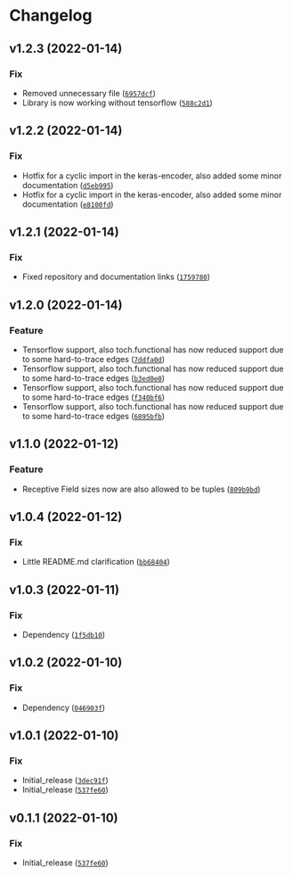# Changelog

<!--next-version-placeholder-->

## v1.2.3 (2022-01-14)
### Fix
* Removed unnecessary file ([`6957dcf`](https://github.com/MLRichter/receptive_field_analysis_toolbox/commit/6957dcfae045e6e6e6011c34429912013aa2706b))
* Library is now working without tensorflow ([`588c2d1`](https://github.com/MLRichter/receptive_field_analysis_toolbox/commit/588c2d18a9c57f0a09d9e157d96a76aa8adb6389))

## v1.2.2 (2022-01-14)
### Fix
* Hotfix for a cyclic import in the keras-encoder, also added some minor documentation ([`d5eb995`](https://github.com/MLRichter/receptive_field_analysis_toolbox/commit/d5eb995f6c25c28ee189a106bde2121896eaf16b))
* Hotfix for a cyclic import in the keras-encoder, also added some minor documentation ([`e8100fd`](https://github.com/MLRichter/receptive_field_analysis_toolbox/commit/e8100fd927975d825793060b6810fdfaf4df2891))

## v1.2.1 (2022-01-14)
### Fix
* Fixed repository and documentation links ([`1759780`](https://github.com/MLRichter/receptive_field_analysis_toolbox/commit/175978062acc536328ef59ab5f9d21a99828f3eb))

## v1.2.0 (2022-01-14)
### Feature
* Tensorflow support, also toch.functional has now reduced support due to some hard-to-trace edges ([`7ddfa0d`](https://github.com/MLRichter/receptive_field_analysis_toolbox/commit/7ddfa0d83212ef5b0936ec93f13ade1e2518cb3c))
* Tensorflow support, also toch.functional has now reduced support due to some hard-to-trace edges ([`b3ed0e0`](https://github.com/MLRichter/receptive_field_analysis_toolbox/commit/b3ed0e0e2b5baf6dff25c6176bb35ed40fab74cc))
* Tensorflow support, also toch.functional has now reduced support due to some hard-to-trace edges ([`f340bf6`](https://github.com/MLRichter/receptive_field_analysis_toolbox/commit/f340bf660a39a8eb31d2a9a2a3d897eb1d4b5677))
* Tensorflow support, also toch.functional has now reduced support due to some hard-to-trace edges ([`6895bfb`](https://github.com/MLRichter/receptive_field_analysis_toolbox/commit/6895bfb4d6453ddacb7fb00cac300943885c1fe3))

## v1.1.0 (2022-01-12)
### Feature
* Receptive Field sizes now are also allowed to be tuples ([`809b9bd`](https://github.com/MLRichter/receptive_field_analysis_toolbox/commit/809b9bda9455726f41ca6351e68474a3e900cee8))

## v1.0.4 (2022-01-12)
### Fix
* Little README.md clarification ([`bb68404`](https://github.com/MLRichter/receptive_field_analysis_toolbox/commit/bb68404d3998629157fdf1dc7b02c449603f09dd))

## v1.0.3 (2022-01-11)
### Fix
* Dependency ([`1f5db10`](https://github.com/MLRichter/receptive_field_analysis_toolbox/commit/1f5db1059f306ab45babe583649a1a24e85749ff))

## v1.0.2 (2022-01-10)
### Fix
* Dependency ([`046903f`](https://github.com/MLRichter/receptive_field_analysis_toolbox/commit/046903ff40052f48dde981f56ecc7961f1f5f76c))

## v1.0.1 (2022-01-10)
### Fix
* Initial_release ([`3dec91f`](https://github.com/MLRichter/receptive_field_analysis_toolbox/commit/3dec91f04683a0389442adc2bf5bbe8cc709783b))
* Initial_release ([`537fe60`](https://github.com/MLRichter/receptive_field_analysis_toolbox/commit/537fe6067940b5fb4121c5286076243e4ac482cf))

## v0.1.1 (2022-01-10)
### Fix
* Initial_release ([`537fe60`](https://github.com/MLRichter/receptive_field_analysis_toolbox/commit/537fe6067940b5fb4121c5286076243e4ac482cf))
